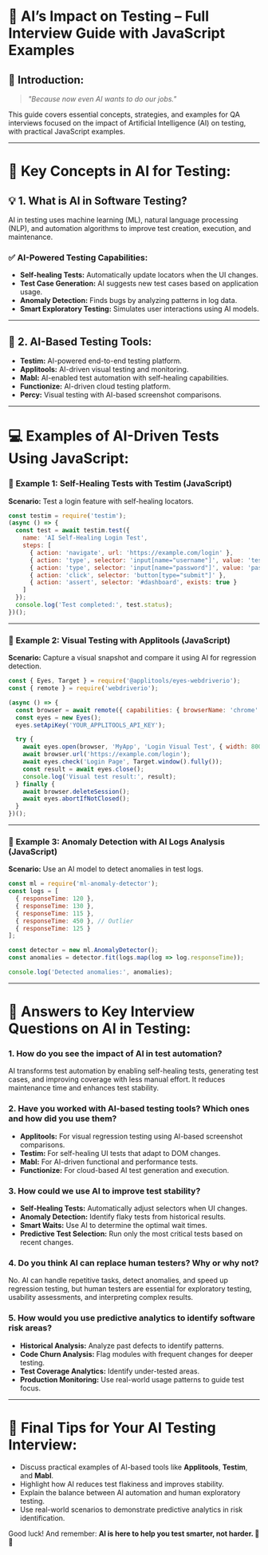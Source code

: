 
# 🤖 **AI’s Impact on Testing – Full Interview Guide with JavaScript Examples**  

## 🧐 **Introduction:**  
> *"Because now even AI wants to do our jobs."*  

This guide covers essential concepts, strategies, and examples for QA interviews focused on the impact of Artificial Intelligence (AI) on testing, with practical JavaScript examples.  

---

# 🧩 **Key Concepts in AI for Testing:**
## 💡 **1. What is AI in Software Testing?**  
AI in testing uses machine learning (ML), natural language processing (NLP), and automation algorithms to improve test creation, execution, and maintenance.

### ✅ **AI-Powered Testing Capabilities:**  
- **Self-healing Tests:** Automatically update locators when the UI changes.  
- **Test Case Generation:** AI suggests new test cases based on application usage.  
- **Anomaly Detection:** Finds bugs by analyzing patterns in log data.  
- **Smart Exploratory Testing:** Simulates user interactions using AI models.  

---

## 🚀 **2. AI-Based Testing Tools:**  
- **Testim:** AI-powered end-to-end testing platform.  
- **Applitools:** AI-driven visual testing and monitoring.  
- **Mabl:** AI-enabled test automation with self-healing capabilities.  
- **Functionize:** AI-driven cloud testing platform.  
- **Percy:** Visual testing with AI-based screenshot comparisons.  

---

# 💻 **Examples of AI-Driven Tests Using JavaScript:**  

### 🧪 **Example 1: Self-Healing Tests with Testim (JavaScript)**  
**Scenario:** Test a login feature with self-healing locators.

```javascript
const testim = require('testim');
(async () => {
  const test = await testim.test({
    name: 'AI Self-Healing Login Test',
    steps: [
      { action: 'navigate', url: 'https://example.com/login' },
      { action: 'type', selector: 'input[name="username"]', value: 'testuser' },
      { action: 'type', selector: 'input[name="password"]', value: 'password123' },
      { action: 'click', selector: 'button[type="submit"]' },
      { action: 'assert', selector: '#dashboard', exists: true }
    ]
  });
  console.log('Test completed:', test.status);
})();
```  

---

### 🧪 **Example 2: Visual Testing with Applitools (JavaScript)**  
**Scenario:** Capture a visual snapshot and compare it using AI for regression detection.

```javascript
const { Eyes, Target } = require('@applitools/eyes-webdriverio');
const { remote } = require('webdriverio');

(async () => {
  const browser = await remote({ capabilities: { browserName: 'chrome' } });
  const eyes = new Eyes();
  eyes.setApiKey('YOUR_APPLITOOLS_API_KEY');

  try {
    await eyes.open(browser, 'MyApp', 'Login Visual Test', { width: 800, height: 600 });
    await browser.url('https://example.com/login');
    await eyes.check('Login Page', Target.window().fully());
    const result = await eyes.close();
    console.log('Visual test result:', result);
  } finally {
    await browser.deleteSession();
    await eyes.abortIfNotClosed();
  }
})();
```  

---

### 🧪 **Example 3: Anomaly Detection with AI Logs Analysis (JavaScript)**  
**Scenario:** Use an AI model to detect anomalies in test logs.

```javascript
const ml = require('ml-anomaly-detector');
const logs = [
  { responseTime: 120 },
  { responseTime: 130 },
  { responseTime: 115 },
  { responseTime: 450 }, // Outlier
  { responseTime: 125 }
];

const detector = new ml.AnomalyDetector();
const anomalies = detector.fit(logs.map(log => log.responseTime));

console.log('Detected anomalies:', anomalies);
```  

---

# 🧠 **Answers to Key Interview Questions on AI in Testing:**  

### **1. How do you see the impact of AI in test automation?**  
AI transforms test automation by enabling self-healing tests, generating test cases, and improving coverage with less manual effort. It reduces maintenance time and enhances test stability.  

### **2. Have you worked with AI-based testing tools? Which ones and how did you use them?**  
- **Applitools:** For visual regression testing using AI-based screenshot comparisons.  
- **Testim:** For self-healing UI tests that adapt to DOM changes.  
- **Mabl:** For AI-driven functional and performance tests.  
- **Functionize:** For cloud-based AI test generation and execution.  

### **3. How could we use AI to improve test stability?**  
- **Self-Healing Tests:** Automatically adjust selectors when UI changes.  
- **Anomaly Detection:** Identify flaky tests from historical results.  
- **Smart Waits:** Use AI to determine the optimal wait times.  
- **Predictive Test Selection:** Run only the most critical tests based on recent changes.  

### **4. Do you think AI can replace human testers? Why or why not?**  
No. AI can handle repetitive tasks, detect anomalies, and speed up regression testing, but human testers are essential for exploratory testing, usability assessments, and interpreting complex results.  

### **5. How would you use predictive analytics to identify software risk areas?**  
- **Historical Analysis:** Analyze past defects to identify patterns.  
- **Code Churn Analysis:** Flag modules with frequent changes for deeper testing.  
- **Test Coverage Analytics:** Identify under-tested areas.  
- **Production Monitoring:** Use real-world usage patterns to guide test focus.  

---

# 🚀 **Final Tips for Your AI Testing Interview:**  
- Discuss practical examples of AI-based tools like **Applitools**, **Testim**, and **Mabl**.  
- Highlight how AI reduces test flakiness and improves stability.  
- Explain the balance between AI automation and human exploratory testing.  
- Use real-world scenarios to demonstrate predictive analytics in risk identification.  

Good luck! And remember: **AI is here to help you test smarter, not harder. 🤖🚀**  
